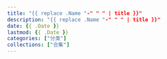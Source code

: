 ```yaml
---
title: "{{ replace .Name "-" " " | title }}"
description: "{{ replace .Name "-" " " | title }}"
date: {{ .Date }}
lastmod: {{ .Date }}
categories: ["分类"]
collections: ["合集"]
---
```


<!--more-->

